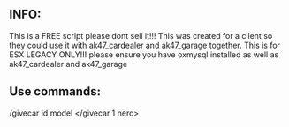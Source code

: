 ## INFO:
This is a FREE script please dont sell it!!!
This was created for a client so they could use it with ak47_cardealer and ak47_garage together. 
This is for ESX LEGACY ONLY!!!
please ensure you have oxmysql installed as well as ak47_cardealer and ak47_garage

## Use commands:
/givecar id model
</givecar 1 nero>
